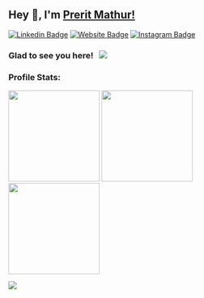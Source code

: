 ## Hey 👋, I'm [Prerit Mathur!](https://github.com/mathur-prerit/)

[![Linkedin Badge](https://img.shields.io/badge/-LinkedIn-0e76a8?style=flat-square&logo=Linkedin&logoColor=white)](https://linkedin.com/in/mathur-prerit)
[![Website Badge](https://img.shields.io/badge/Website-3b5998?style=flat-square&logo=google-chrome&logoColor=white)](https://www.preritmathur.tech/)
[![Instagram Badge](https://img.shields.io/badge/-Instagram-e4405f?style=flat-square&logo=Instagram&logoColor=white)](https://www.instagram.com/mathur.prerit/)


### Glad to see you here! &nbsp; ![](https://komarev.com/ghpvc/?username=mathur-prerit)
<!-- ![](https://visitor-badge.glitch.me/badge?page_id=mathur-prerit.mathur-prerit&style=flat-square&color=0088cc) -->

### Profile Stats:



<img height="180em" src="https://github-readme-stats.vercel.app/api?username=mathur-prerit&show_icons=true&hide_border=true&&count_private=true&include_all_commits=true&theme=monokai" />

<img height="180em" src="https://github-readme-stats.vercel.app/api/top-langs/?username=mathur-prerit&show_icons=true&layout=compact&hide_border=true&theme=monokai"/>

<img height="180em" src="https://github-readme-streak-stats.herokuapp.com/?user=mathur-prerit&hide_border=true&theme=monokai" />

![](https://activity-graph.herokuapp.com/graph?username=mathur-prerit&theme=react-dark)
 
